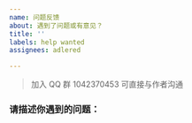 ```yaml
---
name: 问题反馈
about: 遇到了问题或有意见？
title: ''
labels: help wanted
assignees: adlered

---
```


> 加入 QQ 群 1042370453 可直接与作者沟通

### 请描述你遇到的问题：
